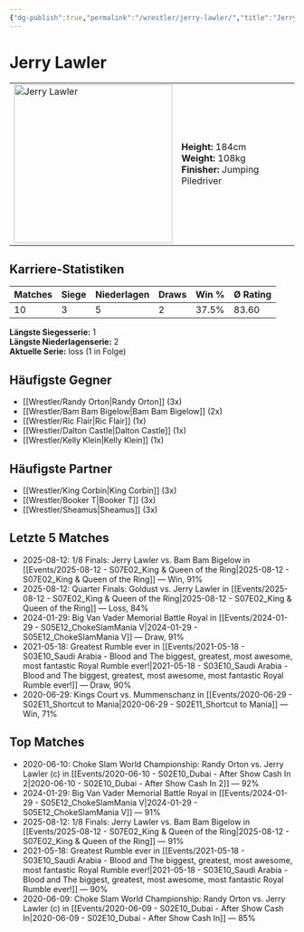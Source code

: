 ```yaml
---
{"dg-publish":true,"permalink":"/wrestler/jerry-lawler/","title":"Jerry Lawler","tags":["wrestler"],"noteIcon":""}
---
```



# Jerry Lawler

<table>
        <tr>
        <td><img src="https://github.com/CptSpaulding1980/choke-slam-wrestling/releases/download/images/Jerry_Lawler.png" width="280" alt="Jerry Lawler"></td>
        <td>
        <b>Height:</b> 184cm<br>
        <b>Weight:</b> 108kg<br>
        <b>Finisher:</b> Jumping Piledriver<br>
        </td>
        </tr>
        </table>
        

## Karriere-Statistiken

| Matches | Siege | Niederlagen | Draws | Win % | Ø Rating |
|---------|-------|-------------|-------|-------|-----------|
| 10 | 3 | 5 | 2 | 37.5% | 83.60 |

**Längste Siegesserie:** 1<br>**Längste Niederlagenserie:** 2<br>**Aktuelle Serie:** loss (1 in Folge)


## Häufigste Gegner
- [[Wrestler/Randy Orton\|Randy Orton]] (3x)
- [[Wrestler/Bam Bam Bigelow\|Bam Bam Bigelow]] (2x)
- [[Wrestler/Ric Flair\|Ric Flair]] (1x)
- [[Wrestler/Dalton Castle\|Dalton Castle]] (1x)
- [[Wrestler/Kelly Klein\|Kelly Klein]] (1x)

## Häufigste Partner
- [[Wrestler/King Corbin\|King Corbin]] (3x)
- [[Wrestler/Booker T\|Booker T]] (3x)
- [[Wrestler/Sheamus\|Sheamus]] (3x)

## Letzte 5 Matches
- 2025-08-12: 1/8 Finals: Jerry Lawler vs. Bam Bam Bigelow in [[Events/2025-08-12 - S07E02_King & Queen of the Ring\|2025-08-12 - S07E02_King & Queen of the Ring]] — Win, 91%
- 2025-08-12: Quarter Finals: Goldust vs. Jerry Lawler in [[Events/2025-08-12 - S07E02_King & Queen of the Ring\|2025-08-12 - S07E02_King & Queen of the Ring]] — Loss, 84%
- 2024-01-29: Big Van Vader Memorial Battle Royal in [[Events/2024-01-29 - S05E12_ChokeSlamMania V\|2024-01-29 - S05E12_ChokeSlamMania V]] — Draw, 91%
- 2021-05-18: Greatest Rumble ever in [[Events/2021-05-18 - S03E10_Saudi Arabia - Blood and The biggest, greatest, most awesome, most fantastic Royal Rumble ever!\|2021-05-18 - S03E10_Saudi Arabia - Blood and The biggest, greatest, most awesome, most fantastic Royal Rumble ever!]] — Draw, 90%
- 2020-06-29: Kings Court vs. Mummenschanz in [[Events/2020-06-29 - S02E11_Shortcut to Mania\|2020-06-29 - S02E11_Shortcut to Mania]] — Win, 71%

## Top Matches
- 2020-06-10: Choke Slam World Championship: Randy Orton vs. Jerry Lawler (c) in [[Events/2020-06-10 - S02E10_Dubai - After Show Cash In 2\|2020-06-10 - S02E10_Dubai - After Show Cash In 2]] — 92%
- 2024-01-29: Big Van Vader Memorial Battle Royal in [[Events/2024-01-29 - S05E12_ChokeSlamMania V\|2024-01-29 - S05E12_ChokeSlamMania V]] — 91%
- 2025-08-12: 1/8 Finals: Jerry Lawler vs. Bam Bam Bigelow in [[Events/2025-08-12 - S07E02_King & Queen of the Ring\|2025-08-12 - S07E02_King & Queen of the Ring]] — 91%
- 2021-05-18: Greatest Rumble ever in [[Events/2021-05-18 - S03E10_Saudi Arabia - Blood and The biggest, greatest, most awesome, most fantastic Royal Rumble ever!\|2021-05-18 - S03E10_Saudi Arabia - Blood and The biggest, greatest, most awesome, most fantastic Royal Rumble ever!]] — 90%
- 2020-06-09: Choke Slam World Championship: Randy Orton vs. Jerry Lawler (c) in [[Events/2020-06-09 - S02E10_Dubai - After Show Cash In\|2020-06-09 - S02E10_Dubai - After Show Cash In]] — 85%
